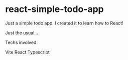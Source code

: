 # react-simple-todo-app
Just a simple todo app. I created it to learn how to React!

Just the usual...

Techs involved:

Vite
React
Typescript
